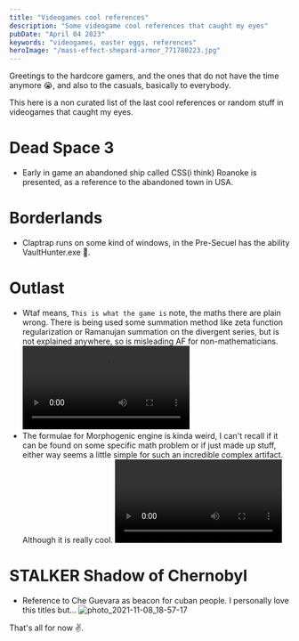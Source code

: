 ```yaml
---
title: "Videogames cool references"
description: "Some videogame cool references that caught my eyes"
pubDate: "April 04 2023"
keywords: "videogames, easter eggs, references"
heroImage: "/mass-effect-shepard-armor_771780223.jpg"
---
```


Greetings to the hardcore gamers, and the ones that do not have the time anymore 😭, and also to the casuals, basically to everybody.

This here is a non curated list of the last cool references or random stuff in videogames that caught my eyes.

# Dead Space 3
- Early in game an abandoned ship called CSS(i think) Roanoke is presented, as a reference to the abandoned town in USA.

# Borderlands 
- Claptrap runs on some kind of windows, in the Pre-Secuel has the ability VaultHunter.exe 🤣.

# Outlast

- Wtaf means, `This is what the game is` note, the maths there are plain wrong. There is being used some summation method like zeta function regularization or Ramanujan summation on the divergent series, but is not explained anywhere, so is misleading AF for non-mathematicians.
 <video src="/Outlast 2021-10-23 13-54-19.mp4" controls></video>
- The formulae for Morphogenic engine is kinda weird, I can't recall if it can be found on some specific math problem or if just made up stuff, either way seems a little simple for such an incredible complex artifact. Although it is really cool.
 <video src="/Outlast 2021-10-15 17-35-00.mp4" controls></video>

# STALKER Shadow of Chernobyl

- Reference to Che Guevara as beacon for cuban people. I personally love this titles but... 
 ![photo_2021-11-08_18-57-17](/photo_2021-11-08_18-57-17.jpg)


That's all for now ✌️. 